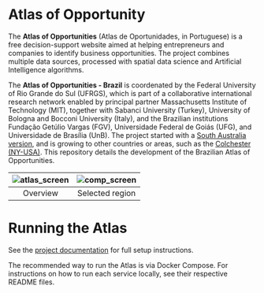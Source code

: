 # Atlas of Opportunity

The **Atlas of Opportunities** (Atlas de Oportunidades, in Portuguese) is a free decision-support website aimed at helping entrepreneurs and companies to identify business opportunities. The project combines multiple data sources, processed with spatial data science and Artificial Intelligence algorithms. 

The **Atlas of Opportunities - Brazil** is coordenated by the Federal University of Rio Grande do Sul (UFRGS), which is part of a collaborative international research network enabled by principal partner Massachusetts Institute of Technology (MIT), together with Sabanci University (Turkey), University of Bologna and Bocconi University (Italy), and the Brazilian institutions Fundação Getúlio Vargas (FGV), Universidade Federal de Goiás (UFG), and Universidade de Brasília (UnB). The project started with a [South Australia version](https://github.com/CxSci/SA-dashboard), and is growing to other countries or areas, such as the [Colchester (NY-USA)](https://mtb.mit.edu/explore/rochester#map=9.6/43.1556/-77.685). This repository details the development of the Brazilian Atlas of Opportunities.

| ![atlas_screen](https://github.com/gpmc-lab-ufrgs/atlas-of-opportunity/assets/10273317/0ca8f08c-9ce6-4b42-bf7e-6dd2772f9cde) |  ![comp_screen](https://github.com/gpmc-lab-ufrgs/atlas-of-opportunity/assets/10273317/8d38168a-14da-4cfe-ab26-baaf415c43f8) |
|:---:|:---:|
|Overview|Selected region|


# Running the Atlas

See the [project documentation](https://github.com/gpmc-lab-ufrgs/atlas-of-opportunity/tree/master/docs) for full setup instructions.

The recommended way to run the Atlas is via Docker Compose. For instructions on how to run each service locally, see their respective README files.

